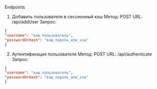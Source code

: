 Endpoints
1. Добавить пользователя в сессионный кэш
   Метод: POST
   URL: /api/addUser
   Запрос:
```json
{
"username": "ваш_пользователь",
"passwordOrHash": "ваш_пароль_или_хэш"
}

```



2. Аутентификация пользователя
   Метод: POST
   URL: /api/authenticate
   Запрос:


```json
{
"username": "ваш_пользователь",
"passwordOrHash": "ваш_пароль_или_хэш"
}

```
